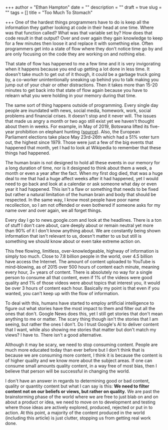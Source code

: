 +++
author = "Ethan Hampton"
date = ""
description = ""
draft = true
slug = ""
tags = []
title = "Too Much To Stomach"

+++
One of the hardest things programmers have to do is keep all the information they gather looking at code in their head at one time. Where was that function called? What was that variable set by? How does that code result in that output? Over and over again they gain knowledge to keep for a few minutes then loose it and replace it with something else. Often programmers get into a state of flow where they don't notice time go by and are only focusing on the code they are working on and nothing else.

That state of flow has happened to me a few time and it is very invigorating when it happens because you end up getting a lot done in less time. It doesn't take much to get out of it though, it could be a garbage truck going by, a co-worker unintentionally sneaking up behind you to talk making you jump out of your chair or other distractions. Then it takes more than 15-20 minutes to get back into that state of flow again because you have to relearn what you were holding in your memory during that time.

The same sort of thing happens outside of programming. Every single day people are inundated with news, social media, homework, work, social problems and financial crises. It doesn't stop and it never will. The issues that made us angry a month or two ago still exist yet we haven't thought about them in weeks. For example, in May of 2019, Botswana lifted its five-year prohibition on elephant hunting ([source](https://www.nytimes.com/2019/05/23/world/africa/botswana-elephant-hunting.html)). Also, the European Parliament elections take place May 23rd-26th which had a 51% voter turn out, the highest since 1979. Those were just a few of the big events that happened that month, yet I had to look at Wikipedia to remember that these things had happened. 

The human brain is not designed to hold all these events in our memory for a long duration of time, nor is it designed to think about them a week, a month or even a year after the fact. When my first dog died, that was a huge deal to me that had a huge affect weeks after it had happened, yet I would need to go back and look at a calendar or ask someone what day or even year it had happened. This isn't a flaw or something that needs to be fixed but rather a natural limitation of the human brain and body that should be respected. In the same way, I know most people have poor name recollection, so I am not offended or even bothered if someone asks for my name over and over again, we all forget things.

Every day I go to news.google.com and look at the headlines. There is a ton of stuff I don't care about, care deeply about or remain neutral yet more than 90% of it I don't know anything about. We are constantly being shown information that isn't relevant to us, doesn't matter to us but still is something we should know about or even take extreme action on. 

This free flowing, limitless, over-knowledgeable, highway of information is simply too much. Close to 7.8 billion people in the world, over 4.5 billion have access the Internet. The amount of content uploaded to YouTube is mind-blowing, as of 2015 over 500 hours of content each minute, meaning every hour, 3+ years of content. There is absolutely no way for a single person to consume all that content, even if 1% of the videos were good quality and 1% of those videos were about topics that interest you, it would be over 3 hours of content each hour. Basically my point is that even if you wanted, you can't keep up with the flow of information.

To deal with this, humans have started to employ artificial intelligence to figure out what stories have the most impact to them and filter out all the ones that don't. Google News does this, yet I still get stories that don't mean anything to me or matter. The scary thing though isn't the stories that I am seeing, but rather the ones I don't. Do I trust Google's AI to deliver content that I want, while also showing me stories that matter but don't match my views? I have to. There isn't a good alternative. 

Although it may be scary, we need to stop consuming content. People are much more educated today than ever before but I don't think that is because we are consuming more content, I think it is because the content is of higher quality and we know more about the subject areas. If one can consume small amounts quality content, in a way free of most bias, then I believe that person will be successful in changing the world.

I don't have an answer in regards to determining good or bad content, quality or quantity content but what I can say is this: **We need to filter content not on our beliefs or views, but rather on quality.** We are past the brainstorming phase of the world where we are free to just blab on and on about a product or idea, we need to move on to development and testing where those ideas are actively explored, produced, rejected or put in to action. At this point, a majority of the content produced in the world (including this article) is just clutter, stopping us from getting real work done.